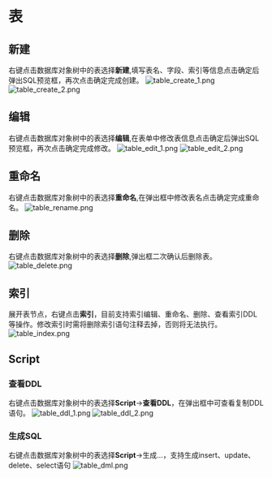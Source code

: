 # 表

## 新建

右键点击数据库对象树中的表选择**新建**,填写表名、字段、索引等信息点击确定后弹出SQL预览框，再次点击确定完成创建。
![table_create_1.png](/dev/guide/images/database/table_create_1.png)
![table_create_2.png](/dev/guide/images/database/table_create_2.png)

## 编辑

右键点击数据库对象树中的表选择**编辑**,在表单中修改表信息点击确定后弹出SQL预览框，再次点击确定完成修改。
![table_edit_1.png](/dev/guide/images/database/table_edit_1.png)
![table_edit_2.png](/dev/guide/images/database/table_edit_2.png)

## 重命名

右键点击数据库对象树中的表选择**重命名**,在弹出框中修改表名点击确定完成重命名。
![table_rename.png](/dev/guide/images/database/table_rename.png)

## 删除

右键点击数据库对象树中的表选择**删除**,弹出框二次确认后删除表。
![table_delete.png](/dev/guide/images/database/table_delete.png)

## 索引

展开表节点，右键点击**索引**，目前支持索引编辑、重命名、删除、查看索引DDL等操作。修改索引时需将删除索引语句注释去掉，否则将无法执行。
![table_index.png](/dev/guide/images/database/table_index.png)

## Script

### 查看DDL

右键点击数据库对象树中的表选择**Script**->**查看DDL**，在弹出框中可查看复制DDL语句。
![table_ddl_1.png](/dev/guide/images/database/table_ddl_1.png)
![table_ddl_2.png](/dev/guide/images/database/table_ddl_2.png)

### 生成SQL
右键点击数据库对象树中的表选择**Script**->生成...，支持生成insert、update、delete、select语句
![table_dml.png](/dev/guide/images/database/table_dml.png)